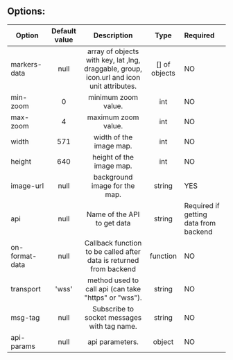 ## Options:

| Option        | Default value   | Description   | Type | Required   |
| ------------- |:-------------:|:-------------:|:-------------:|:----------|
  markers-data  | null | array of objects with key, lat ,lng, draggable, group, icon.url and icon unit attributes. | [] of objects | NO
  min-zoom       | 0    | 	minimum zoom value.		| int | NO
  max-zoom       | 4    | 	maximum zoom value.	| int | NO
  width       | 571    | 	width of the image map.	| int | NO
  height       | 640    | 	height of the image map.	| int | NO
  image-url       | null    | 	background image for the map.	| string | YES
  api | null | Name of the API to get data | string | Required if getting data from backend 
  on-format-data | null | Callback function to be called after data is returned from backend | function | NO
  transport |  'wss'     | 	method used to call api (can take "https" or "wss").	 | string | NO
  msg-tag   | null      | 	Subscribe to socket messages with tag name.		     | string | NO
  api-params  | null      | 	api parameters.  					| object | NO